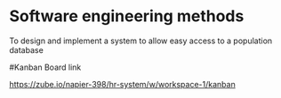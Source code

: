 # Software engineering methods

To design and implement a system to allow easy access to a population database

#Kanban Board link

https://zube.io/napier-398/hr-system/w/workspace-1/kanban
